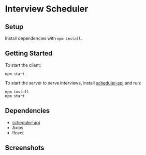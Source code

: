 # Interview Scheduler

## Setup

Install dependencies with `npm install`.

## Getting Started

To start the client: 
```
npm start
```

To start the server to serve interviews, install [scheduler-api](https://github.com/nathan-ts/scheduler-api) and run:
```
npm install
npm start
```

## Dependencies

- [scheduler-api](https://github.com/nathan-ts/scheduler-api)
- Axios
- React

## Screenshots

